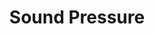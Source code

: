---
title: "Sound Pressure"

categories: ['']

tags: ['Sound', 'Pressure']

arwords: 'ضغط الصوت'

arexps: []

enwords: ['Sound Pressure']

enexps: []

arlexicons: 'ض'

enlexicons: 'S'

authors: ['Ruqayya Roshdy']

translators: ['']

citations: 'العربية والذكاء الاصطناعي'

sources: 'مركز الملك عبدالله بن عبدالعزيز الدولي لخدمة اللغة العربية'

word: "true"

slug: ""
---